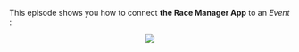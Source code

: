 This episode shows you how to connect **the Race Manager App** to an *Event* :

<div style="text-align: center; line-height: 0;margin-bottom: 14em;">
  <a href="https://vimeo.com/496362004" target="_blank">
    <img src="https://i.vimeocdn.com/video/1027112686-11119a6afa84a2196b43d0952cd504e43ab27ed67b256f138dac4481d9568cbf-d?f=webp&region=us" style="display: inline-block;">
  </a>
  <div style="line-height: normal; margin-top: -18em;margin-bottom: 16em;">
    <a href="https://vimeo.com/496362004" target="_blank" style="
      display: inline-block;
      vertical-align: middle;
      background-color: #007BFF;
      color: white;
      padding: 10px 20px;
      border-radius: 4px;
      text-decoration: none;
      font-weight: bold;
    ">Watch the Video</a>
  </div>
</div>